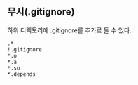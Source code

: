 ## 무시(.gitignore)

하위 디렉토리에 .gitignore를 추가로 둘 수 있다.
 
````.gitignore
.*
!.gitignore
*.o
*.a
*.so
*.depends
````


